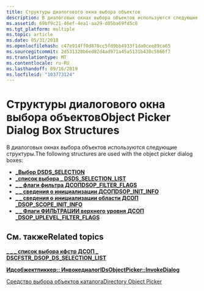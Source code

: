 ```yaml
---
title: Структуры диалогового окна выбора объектов
description: В диалоговых окнах выбора объектов используются следующие структуры.
ms.assetid: 69bf9c21-46ef-4ea1-aa29-d05ba69fd5c8
ms.tgt_platform: multiple
ms.topic: article
ms.date: 05/31/2018
ms.openlocfilehash: c47e914ff0d870cc5fd9bb4933f1da0cee89ca65
ms.sourcegitcommit: 2d531328b6ed82d4ad971a45a5131b430c5866f7
ms.translationtype: MT
ms.contentlocale: ru-RU
ms.lasthandoff: 09/16/2019
ms.locfileid: "103773124"
---
```

# <a name="object-picker-dialog-box-structures"></a><span data-ttu-id="8858e-103">Структуры диалогового окна выбора объектов</span><span class="sxs-lookup"><span data-stu-id="8858e-103">Object Picker Dialog Box Structures</span></span>

<span data-ttu-id="8858e-104">В диалоговых окнах выбора объектов используются следующие структуры.</span><span class="sxs-lookup"><span data-stu-id="8858e-104">The following structures are used with the object picker dialog boxes:</span></span>

-   [<span data-ttu-id="8858e-105">**\_Выбор DS**</span><span class="sxs-lookup"><span data-stu-id="8858e-105">**DS\_SELECTION**</span></span>](/windows/desktop/api/Objsel/ns-objsel-ds_selection)
-   [<span data-ttu-id="8858e-106">**\_список выбора \_ DS**</span><span class="sxs-lookup"><span data-stu-id="8858e-106">**DS\_SELECTION\_LIST**</span></span>](/windows/desktop/api/Objsel/ns-objsel-ds_selection_list)
-   [<span data-ttu-id="8858e-107">**\_ \_ флаги фильтра ДСОП**</span><span class="sxs-lookup"><span data-stu-id="8858e-107">**DSOP\_FILTER\_FLAGS**</span></span>](/windows/desktop/api/Objsel/ns-objsel-dsop_filter_flags)
-   [<span data-ttu-id="8858e-108">**\_ \_ сведения о инициализации ДСОП**</span><span class="sxs-lookup"><span data-stu-id="8858e-108">**DSOP\_INIT\_INFO**</span></span>](/windows/desktop/api/Objsel/ns-objsel-dsop_init_info)
-   [<span data-ttu-id="8858e-109">**\_ \_ сведения о инициализации области ДСОП \_**</span><span class="sxs-lookup"><span data-stu-id="8858e-109">**DSOP\_SCOPE\_INIT\_INFO**</span></span>](/windows/desktop/api/Objsel/ns-objsel-dsop_scope_init_info)
-   [<span data-ttu-id="8858e-110">**\_ \_ Флаги ФИЛЬТРАЦИИ верхнего уровня ДСОП \_**</span><span class="sxs-lookup"><span data-stu-id="8858e-110">**DSOP\_UPLEVEL\_FILTER\_FLAGS**</span></span>](/windows/desktop/api/Objsel/ns-objsel-dsop_uplevel_filter_flags)

## <a name="related-topics"></a><span data-ttu-id="8858e-111">См. также</span><span class="sxs-lookup"><span data-stu-id="8858e-111">Related topics</span></span>

<dl> <dt>

[<span data-ttu-id="8858e-112">**\_ \_ \_ список выбора кфстр ДСОП \_ DS**</span><span class="sxs-lookup"><span data-stu-id="8858e-112">**CFSTR\_DSOP\_DS\_SELECTION\_LIST**</span></span>](cfstr-dsop-ds-selection-list.md)
</dt> <dt>

[<span data-ttu-id="8858e-113">**Идсобжектпиккер:: Инвокедиалог**</span><span class="sxs-lookup"><span data-stu-id="8858e-113">**IDsObjectPicker::InvokeDialog**</span></span>](/windows/desktop/api/Objsel/nf-objsel-idsobjectpicker-invokedialog)
</dt> <dt>

[<span data-ttu-id="8858e-114">Средство выбора объектов каталога</span><span class="sxs-lookup"><span data-stu-id="8858e-114">Directory Object Picker</span></span>](directory-object-picker.md)
</dt> </dl>

 

 




